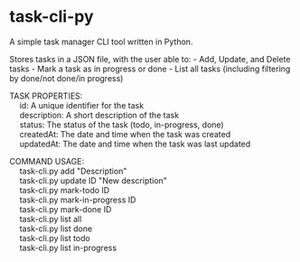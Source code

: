 # task-cli-py
A simple task manager CLI tool written in Python.

Stores tasks in a JSON file, with the user able to:
    - Add, Update, and Delete tasks
    - Mark a task as in progress or done
    - List all tasks (including filtering by done/not done/in progress)

TASK PROPERTIES: <br>
    &emsp; id: A unique identifier for the task<br>
    &emsp; description: A short description of the task<br>
    &emsp; status: The status of the task (todo, in-progress, done)<br>
    &emsp; createdAt: The date and time when the task was created<br>
    &emsp; updatedAt: The date and time when the task was last updated<br>

COMMAND USAGE: <br>
    &emsp; task-cli.py add "Description"<br>
    &emsp; task-cli.py update ID "New description"<br>
    &emsp; task-cli.py mark-todo ID<br>
    &emsp; task-cli.py mark-in-progress ID<br>
    &emsp; task-cli.py mark-done ID<br>
    &emsp; task-cli.py list all<br>
    &emsp; task-cli.py list done<br>
    &emsp; task-cli.py list todo<br>
    &emsp; task-cli.py list in-progress<br>
